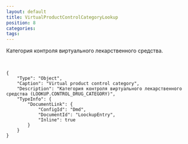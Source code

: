 ```yaml
---
layout: default
title: VirtualProductControlCategoryLookup
position: 8
categories: 
tags: 
---
```


Категория контроля виртуального лекарственного средства.

 

```
{
	"Type": "Object",
	"Caption": "Virtual product control category",
	"Description": "Категория контроля виртуального лекарственного средства (LOOKUP.CONTROL_DRUG_CATEGORY)",
	"TypeInfo": {
		"DocumentLink": {
			"ConfigId": "Dmd",
			"DocumentId": "LoockupEntry",
			"Inline": true
		}
	}
}
```

 

 

